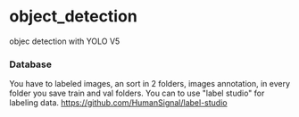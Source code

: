 # object_detection
objec detection with YOLO V5
### Database
You have to labeled images, an sort in 2 folders, images annotation, in every folder you save train and val folders.
You can to use "label studio" for labeling data. https://github.com/HumanSignal/label-studio 

